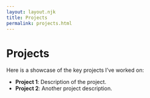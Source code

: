 ```yaml
---
layout: layout.njk
title: Projects
permalink: projects.html
---
```

# Projects

Here is a showcase of the key projects I’ve worked on:
- **Project 1**: Description of the project.
- **Project 2**: Another project description.